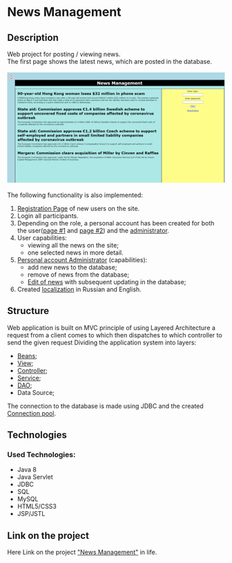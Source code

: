 # News Management

## Description
Web project for posting / viewing news.</br>
The first page shows the latest news, which are posted in the database.</br>
</br>
![Image alt][1]</br>
</br>
The following functionality is also implemented:</br>
1. [Registration Page][2] of new users on the site.
2. Login all participants.
3. Depending on the role, a personal account has been created for both the user([page #1][3] and [page #2][4]) and the [administrator][5].
4. User capabilities:
   - viewing all the news on the site;
   - one selected news in more detail.
5. [Personal account Administrator][6] (capabilities):
   - add new news to the database;
   - remove of news from the database;
   - [Edit of news][7] with subsequent updating in the database;
6. Created [localization][8] in Russian and English.

[1]: https://github.com/VladimirZhyzhKin1/Stock/blob/master/java-servlet-project/First%20Page.png 
[2]: https://i.postimg.cc/K8xXTht6/Registration.png
[3]: https://i.postimg.cc/DyM1xqxc/personal-account-User-page1.png
[4]: https://i.postimg.cc/Zq51fP7j/personal-account-User.png
[5]: https://i.postimg.cc/G2B6RL1y/personal-account-Admin.png
[6]: https://i.postimg.cc/PqV00L0H/selected-news-Admin.png
[7]: https://i.postimg.cc/cLmpMkmr/Edit-selected-news-Admin.png
[8]: https://github.com/VladimirZhyzhKin1/jd2-servlet-project/blob/main/src/by/htp/les02/controller/command/impl/ChangeLocal.java

## Structure
Web application is built on MVC principle of using Layered Architecture
a request from a client comes to 
which then dispatches to which controller to send the given request
Dividing the application system into layers:</br>
- [Beans][9];
- [View][10];
- [Controller][11];
- [Service][12];
- [DAO][13];
- Data Source;

[9]: https://github.com/VladimirZhyzhKin1/jd2-servlet-project/tree/main/src/by/htp/les02/bean
[11]: https://github.com/VladimirZhyzhKin1/jd2-servlet-project/tree/main/src/by/htp/les02/controller
[10]: https://github.com/VladimirZhyzhKin1/jd2-servlet-project/tree/main/WebContent/WEB-INF/jsp
[12]: https://github.com/VladimirZhyzhKin1/jd2-servlet-project/tree/main/src/by/htp/les02/service
[13]: https://github.com/VladimirZhyzhKin1/jd2-servlet-project/tree/main/src/by/htp/les02/dao

The connection to the database is made using JDBC and the created [Сonnection pool][14].

[14]: https://github.com/VladimirZhyzhKin1/jd2-servlet-project/tree/main/src/by/htp/les02/dao/connection_pool

## Technologies
### Used Technologies:
- Java 8
- Java Servlet
- JDBC
- SQL
- MySQL
- HTML5/CSS3
- JSP/JSTL


## Link on the project
Here Link on the project ["News Management"][15] in life.

[15]: https://youtu.be/yYipezKHV3s




